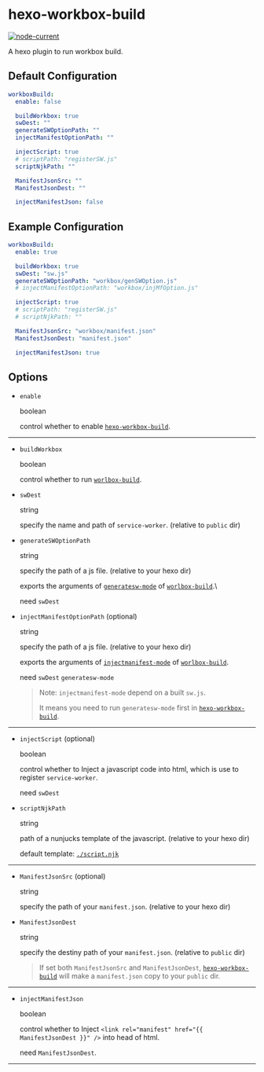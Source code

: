 # hexo-workbox-build

[![node-current](https://img.shields.io/npm/v/hexo-workbox-build?style=for-the-badge)](https://www.npmjs.com/package/hexo-workbox-build)

A hexo plugin to run workbox build.

## Default Configuration

```yml
workboxBuild:
  enable: false

  buildWorkbox: true
  swDest: ""
  generateSWOptionPath: ""
  injectManifestOptionPath: ""

  injectScript: true
  # scriptPath: "registerSW.js"
  scriptNjkPath: ""

  ManifestJsonSrc: ""
  ManifestJsonDest: ""

  injectManifestJson: false
```

## Example Configuration

```yml
workboxBuild:
  enable: true

  buildWorkbox: true
  swDest: "sw.js"
  generateSWOptionPath: "workbox/genSWOption.js"
  # injectManifestOptionPath: "workbox/injMfOption.js"

  injectScript: true
  # scriptPath: "registerSW.js"
  # scriptNjkPath: ""

  ManifestJsonSrc: "workbox/manifest.json"
  ManifestJsonDest: "manifest.json"

  injectManifestJson: true
```

## Options

- `enable`

  boolean

  control whether to enable [`hexo-workbox-build`](https://github.com/uiolee/hexo-workbox-build/).

---

- `buildWorkbox`

  boolean

  control whether to run [`worlbox-build`](https://developer.chrome.com/docs/workbox/modules/workbox-build/).

- `swDest`

  string

  specify the name and path of `service-worker`. (relative to `public` dir)

- `generateSWOptionPath`

  string

  specify the path of a js file. (relative to your hexo dir)

  exports the arguments of [`generatesw-mode`](https://developer.chrome.com/docs/workbox/modules/workbox-build/#generatesw-mode) of [`worlbox-build`](https://developer.chrome.com/docs/workbox/modules/workbox-build/).\\

  need `swDest`

- `injectManifestOptionPath` (optional)

  string

  specify the path of a js file. (relative to your hexo dir)

  exports the arguments of [`injectmanifest-mode`](https://developer.chrome.com/docs/workbox/modules/workbox-build/#injectmanifest-mode) of [`worlbox-build`](https://developer.chrome.com/docs/workbox/modules/workbox-build/).

  need `swDest` `generatesw-mode`

  > Note: `injectmanifest-mode` depend on a built `sw.js`.
  >
  > It means you need to run `generatesw-mode` first in [`hexo-workbox-build`](https://github.com/uiolee/hexo-workbox-build/).

---

- `injectScript` (optional)

  boolean

  control whether to Inject a javascript code into html, which is use to register `service-worker`.

  need `swDest`

- `scriptNjkPath`

  string

  path of a nunjucks template of the javascript. (relative to your hexo dir)

  default template: [`./script.njk`](./script.njk)

---

- `ManifestJsonSrc` (optional)

  string

  specify the path of your `manifest.json`. (relative to your hexo dir)

- `ManifestJsonDest`

  string

  specify the destiny path of your `manifest.json`. (relative to `public` dir)

  > If set both `ManifestJsonSrc` and `ManifestJsonDest`, [`hexo-workbox-build`](https://github.com/uiolee/hexo-workbox-build/) will make a `manifest.json` copy to your `public` dir.

---

- `injectManifestJson`

  boolean

  control whether to Inject `<link rel="manifest" href="{{ ManifestJsonDest }}" />` into head of html.

  need `ManifestJsonDest`.

---
